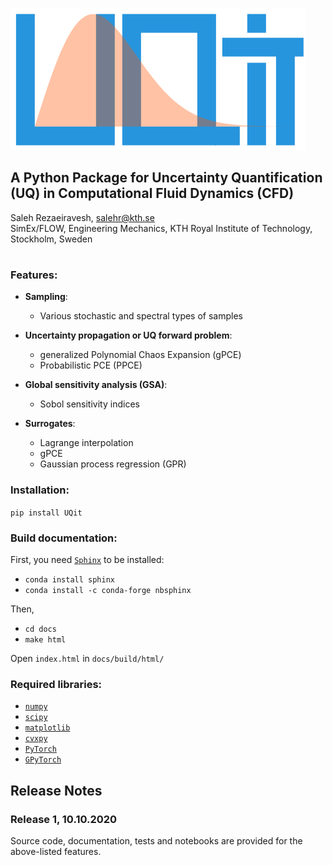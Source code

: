 ![`UQit`](./docs/source/_static/uqit_logo.png?style=centerme)
## A Python Package for Uncertainty Quantification (UQ) in Computational Fluid Dynamics (CFD)
Saleh Rezaeiravesh, salehr@kth.se <br/>
SimEx/FLOW, Engineering Mechanics, KTH Royal Institute of Technology, Stockholm, Sweden
#

### Features:
* **Sampling**:
  - Various stochastic and spectral types of samples

* **Uncertainty propagation or UQ forward problem**: 
  - generalized Polynomial Chaos Expansion (gPCE)
  - Probabilistic PCE (PPCE)

* **Global sensitivity analysis (GSA)**:
  - Sobol sensitivity indices

* **Surrogates**:
  - Lagrange interpolation
  - gPCE
  - Gaussian process regression (GPR) 

### Installation:
`pip install UQit`

### Build documentation:
First, you need [`Sphinx`](https://www.sphinx-doc.org/en/master/) to be installed: 
* `conda install sphinx`
* `conda install -c conda-forge nbsphinx`

Then,
* `cd docs`
* `make html`

Open `index.html` in `docs/build/html/`

### Required libraries:
 - [`numpy`](https://numpy.org/)
 - [`scipy`](https://www.scipy.org/)
 - [`matplotlib`](https://matplotlib.org/)
 - [`cvxpy`](https://www.cvxpy.org/) 
 - [`PyTorch`](https://pytorch.org/)
 - [`GPyTorch`](https://gpytorch.ai/)

## Release Notes
### Release 1, 10.10.2020
Source code, documentation, tests and notebooks are provided for the above-listed features. 

